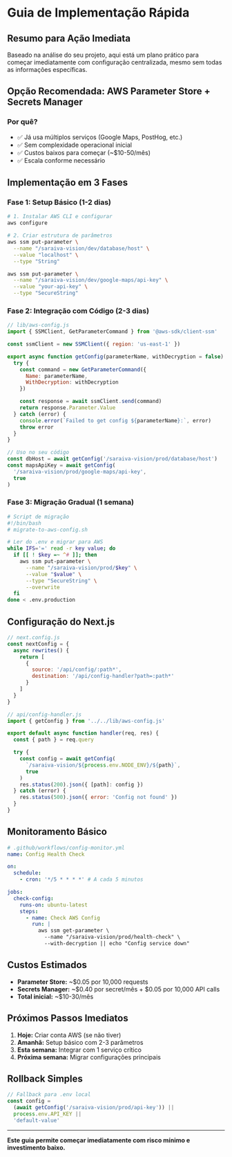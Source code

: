 # Guia de Implementação Rápida

## Resumo para Ação Imediata

Baseado na análise do seu projeto, aqui está um plano prático para começar imediatamente com configuração centralizada, mesmo sem todas as informações específicas.

## Opção Recomendada: AWS Parameter Store + Secrets Manager

### Por quê?

- ✅ Já usa múltiplos serviços (Google Maps, PostHog, etc.)
- ✅ Sem complexidade operacional inicial
- ✅ Custos baixos para começar (~$10-50/mês)
- ✅ Escala conforme necessário

## Implementação em 3 Fases

### Fase 1: Setup Básico (1-2 dias)

```bash
# 1. Instalar AWS CLI e configurar
aws configure

# 2. Criar estrutura de parâmetros
aws ssm put-parameter \
  --name "/saraiva-vision/dev/database/host" \
  --value "localhost" \
  --type "String"

aws ssm put-parameter \
  --name "/saraiva-vision/dev/google-maps/api-key" \
  --value "your-api-key" \
  --type "SecureString"
```

### Fase 2: Integração com Código (2-3 dias)

```javascript
// lib/aws-config.js
import { SSMClient, GetParameterCommand } from '@aws-sdk/client-ssm'

const ssmClient = new SSMClient({ region: 'us-east-1' })

export async function getConfig(parameterName, withDecryption = false) {
  try {
    const command = new GetParameterCommand({
      Name: parameterName,
      WithDecryption: withDecryption
    })

    const response = await ssmClient.send(command)
    return response.Parameter.Value
  } catch (error) {
    console.error(`Failed to get config ${parameterName}:`, error)
    throw error
  }
}

// Uso no seu código
const dbHost = await getConfig('/saraiva-vision/prod/database/host')
const mapsApiKey = await getConfig(
  '/saraiva-vision/prod/google-maps/api-key',
  true
)
```

### Fase 3: Migração Gradual (1 semana)

```bash
# Script de migração
#!/bin/bash
# migrate-to-aws-config.sh

# Ler do .env e migrar para AWS
while IFS='=' read -r key value; do
  if [[ ! $key =~ ^# ]]; then
    aws ssm put-parameter \
      --name "/saraiva-vision/prod/$key" \
      --value "$value" \
      --type "SecureString" \
      --overwrite
  fi
done < .env.production
```

## Configuração do Next.js

```javascript
// next.config.js
const nextConfig = {
  async rewrites() {
    return [
      {
        source: '/api/config/:path*',
        destination: '/api/config-handler?path=:path*'
      }
    ]
  }
}

// api/config-handler.js
import { getConfig } from '../../lib/aws-config.js'

export default async function handler(req, res) {
  const { path } = req.query

  try {
    const config = await getConfig(
      `/saraiva-vision/${process.env.NODE_ENV}/${path}`,
      true
    )
    res.status(200).json({ [path]: config })
  } catch (error) {
    res.status(500).json({ error: 'Config not found' })
  }
}
```

## Monitoramento Básico

```yaml
# .github/workflows/config-monitor.yml
name: Config Health Check

on:
  schedule:
    - cron: '*/5 * * * *' # A cada 5 minutos

jobs:
  check-config:
    runs-on: ubuntu-latest
    steps:
      - name: Check AWS Config
        run: |
          aws ssm get-parameter \
            --name "/saraiva-vision/prod/health-check" \
            --with-decryption || echo "Config service down"
```

## Custos Estimados

- **Parameter Store:** ~$0.05 por 10,000 requests
- **Secrets Manager:** ~$0.40 por secret/mês + $0.05 por 10,000 API calls
- **Total inicial:** ~$10-30/mês

## Próximos Passos Imediatos

1. **Hoje:** Criar conta AWS (se não tiver)
2. **Amanhã:** Setup básico com 2-3 parâmetros
3. **Esta semana:** Integrar com 1 serviço crítico
4. **Próxima semana:** Migrar configurações principais

## Rollback Simples

```javascript
// Fallback para .env local
const config =
  (await getConfig('/saraiva-vision/prod/api-key')) ||
  process.env.API_KEY ||
  'default-value'
```

---

**Este guia permite começar imediatamente com risco mínimo e investimento baixo.**
